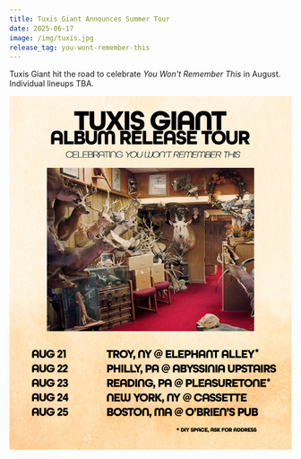 ```yaml
---
title: Tuxis Giant Announces Summer Tour
date: 2025-06-17
image: /img/tuxis.jpg
release_tag: you-wont-remember-this
---
```

Tuxis Giant hit the road to celebrate *You Won't Remember This* in August. Individual lineups TBA. 

![Tuxis Giant Summer Tour Poster](/img/tg_album-tour-flyer.jpeg)
